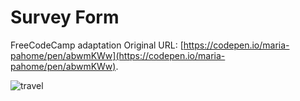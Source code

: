 # Survey Form
FreeCodeCamp adaptation
Original URL: [https://codepen.io/maria-pahome/pen/abwmKWw](https://codepen.io/maria-pahome/pen/abwmKWw).

![travel](https://user-images.githubusercontent.com/70057309/168448288-9f64c59d-34cc-46e4-91c1-0582b7386b5f.JPG)
